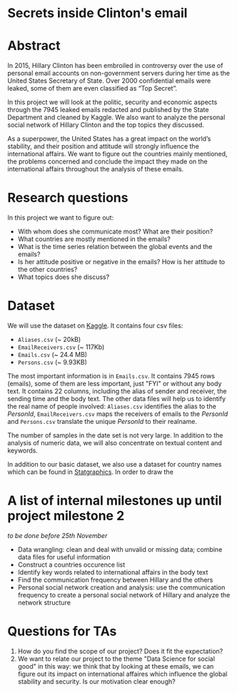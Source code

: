 # Secrets inside Clinton's email

# Abstract
In 2015, Hillary Clinton has been embroiled in controversy over the use of personal email accounts on non-government servers during her time as the United States Secretary of State. Over 2000 confidential emails were leaked, some of them are even classified as “Top Secret”. 

In this project we will look at the politic, security and economic aspects through the 7945 leaked emails redacted and published by the State Department and cleaned by Kaggle. We also want to analyze the personal social network of Hillary Clinton and the top topics they discussed.

As a superpower, the United States has a great impact on the world’s stability, and their position and attitude will strongly influence the international affairs. We want to figure out the countries mainly mentioned, the problems concerned and conclude the impact they made on the international affairs throughout the analysis of these emails.

# Research questions
In this project we want to figure out:

- With whom does she communicate most? What are their position?
- What countries are mostly mentioned in the emails?
- What is the time series relation between the global events and the emails?
- Is her attitude positive or negative in the emails? How is her attitude to the other countries? 
- What topics does she discuss?

# Dataset

We will use the dataset on [Kaggle](https://www.kaggle.com/kaggle/hillary-clinton-emails). It contains four csv files: 
- `Aliases.csv` (~ 20kB)
- `EmailReceivers.csv` (~ 117Kb)
- `Emails.csv` (~ 24.4 MB)
- `Persons.csv` (~ 9.93KB)

The most important information is in `Emails.csv`. It contains 7945 rows (emails), some of them are less important, just "FYI" or without any body text. It contains 22 columns, including the alias of sender and receiver, the sending time and the body text. The other data files will help us to identify the real name of people involved: `Aliases.csv` identifies the alias to the _PersonId_, `EmailReceivers.csv` maps the receivers of emails to the _PersonId_ and `Persons.csv` translate the unique _PersonId_ to their realname.

The number of samples in the date set is not very large. In addition to the analysis of numeric data, we will also concentrate on textual content and keywords.

In addition to our basic dataset, we also use a dataset for country names which can be found in [Statgraphics](http://www.statgraphics.com/). In order to draw the 

# A list of internal milestones up until project milestone 2
_to be done before 25th November_
- Data wrangling: clean and deal with unvalid or missing data; combine data files for useful information
- Construct a countries occurence list
- Identify key words related to international affairs in the body text
- Find the communication frequency between Hillary and the others
- Personal social network creation and analysis: use the communication frequency to create a personal social network of Hillary and analyze the network structure

# Questions for TAs
1. How do you find the scope of our project? Does it fit the expectation?
2. We want to relate our project to the theme "Data Science for social good" in this way: we think that by looking at these emails, we can figure out its impact on international affaires which influence the global stability and security. Is our motivation clear enough?



